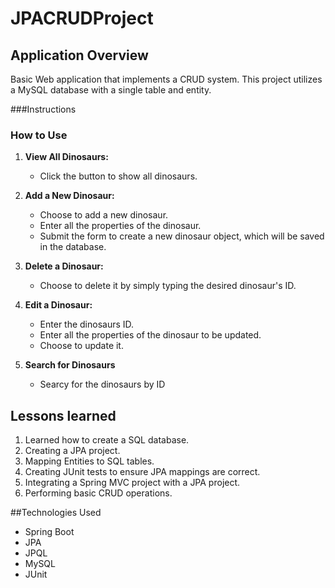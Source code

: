 # JPACRUDProject

## Application Overview

Basic Web application that implements a CRUD system. This project utilizes a MySQL database with a single table and entity.

###Instructions

### How to Use
1. **View All Dinosaurs:**
   - Click the button to show all dinosaurs.

2. **Add a New Dinosaur:**
   - Choose to add a new dinosaur.
   - Enter all the properties of the dinosaur.
   - Submit the form to create a new dinosaur object, which will be saved in the database.

3. **Delete a Dinosaur:**
   - Choose to delete it by simply typing the desired dinosaur's ID.

4. **Edit a Dinosaur:**
   - Enter the dinosaurs ID.
   - Enter all the properties of the dinosaur to be updated.
   - Choose to update it.

6. **Search for Dinosaurs**
   - Searcy for the dinosaurs by ID
   
## Lessons learned

1. Learned how to create a SQL database.
2. Creating a JPA project.
3. Mapping Entities to SQL tables.
4. Creating JUnit tests to ensure JPA mappings are correct.
5. Integrating a Spring MVC project with a JPA project.
6. Performing basic CRUD operations.

##Technologies Used

- Spring Boot
- JPA
- JPQL
- MySQL
- JUnit

